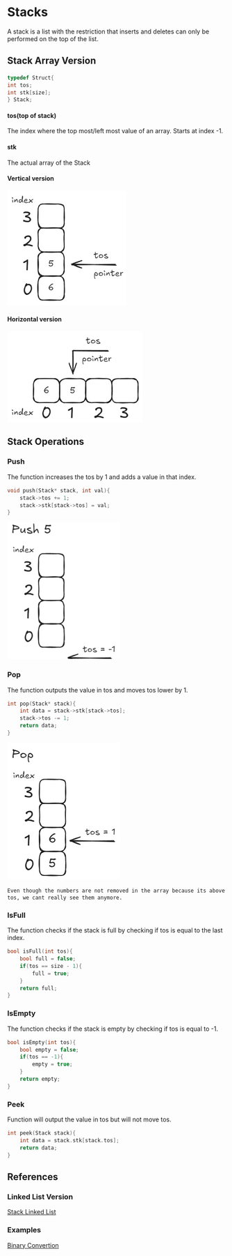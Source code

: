 # Stacks

A stack is a list with the restriction that inserts and deletes
can only be performed on the top of the list.
## Stack Array Version
```c
typedef Struct{
int tos;
int stk[size];
} Stack;
```
#### tos(top of stack)
The index where the top most/left most value of an array.
Starts at index -1.
#### stk
The actual array of the Stack

#### Vertical version
![vertical_stack](Images/vertical_stack.jpg)
#### Horizontal version
![horizontal_stack](Images/horizontal_stack.jpg)

## Stack Operations
### Push
The function increases the tos by 1 and adds a value in that index.
```c
void push(Stack* stack, int val){
    stack->tos += 1;
    stack->stk[stack->tos] = val;
}
```
![push_gif](Images/push_stack.gif)
### Pop
The function outputs the value in tos and moves tos lower by 1.
```c
int pop(Stack* stack){
    int data = stack->stk[stack->tos];
    stack->tos -= 1;
    return data;
}
```
![pop_gif](Images/pop_stack.gif)
``` 
Even though the numbers are not removed in the array because its above tos, we cant really see them anymore.
```
### IsFull
The function checks if the stack is full by checking if tos is equal to the last index.
```c
bool isFull(int tos){
    bool full = false;
    if(tos == size - 1){
        full = true;
    }
    return full;
}
```
### IsEmpty
The function checks if the stack is empty by checking if tos is equal to -1.
```c
bool isEmpty(int tos){
    bool empty = false;
    if(tos == -1){
        empty = true;
    }
    return empty;
}
```

### Peek
Function will output the value in tos but will not move tos.
```c
int peek(Stack stack){
    int data = stack.stk[stack.tos];
    return data;
}
```
## References
### Linked List Version
[Stack Linked List](Stack_LinkedList.md)
### Examples
[Binary Convertion](Examples/convertToBin.c)
